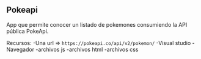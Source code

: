 ## Pokeapi
App que permite conocer un listado de pokemones consumiendo la API pública PokeApi. 

Recursos:
-Una url => `https://pokeapi.co/api/v2/pokemon/`
-Visual studio
-Navegador
-archivos js
-archivos html
-archivos css